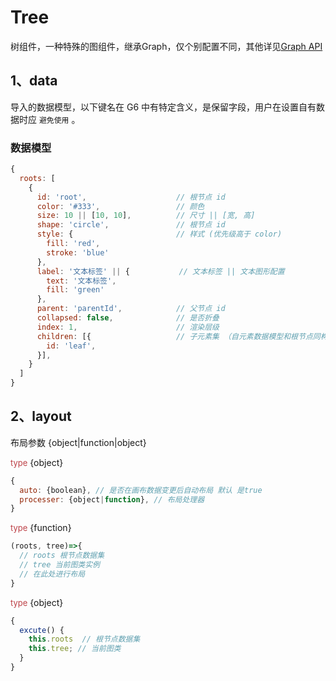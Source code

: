 # Tree

树组件，一种特殊的图组件，继承Graph，仅个别配置不同，其他详见[Graph API](graph.md)

## 1、data

导入的数据模型，以下键名在 G6 中有特定含义，是保留字段，用户在设置自有数据时应 `避免使用` 。

### 数据模型

```js
{
  roots: [
    {
      id: 'root',                    // 根节点 id 
      color: '#333',                 // 颜色 
      size: 10 || [10, 10],          // 尺寸 || [宽, 高]
      shape: 'circle',               // 根节点 id
      style: {                       // 样式 (优先级高于 color) 
        fill: 'red',
    	stroke: 'blue'
      },
      label: '文本标签' || {           // 文本标签 || 文本图形配置
        text: '文本标签',
    	fill: 'green'
      },
      parent: 'parentId',            // 父节点 id
      collapsed: false,              // 是否折叠
      index: 1,                      // 渲染层级
      children: [{                   // 子元素集 （自元素数据模型和根节点同构）
	    id: 'leaf',
      }],
    }
  ]
}
```

## 2、layout

布局参数 {object|function|object}

<font color="#bd4147" size=2>type</font> {object}

```js
{
  auto: {boolean}, // 是否在画布数据变更后自动布局 默认 是true
  processer: {object|function}, // 布局处理器
}
```

<font color="#bd4147" size=2>type</font> {function}

```js
(roots, tree)=>{
  // roots 根节点数据集
  // tree 当前图类实例
  // 在此处进行布局
}
```

<font color="#bd4147" size=2>type</font> {object}

```js
{
  excute() {
    this.roots  // 根节点数据集
    this.tree; // 当前图类
  }
}
```